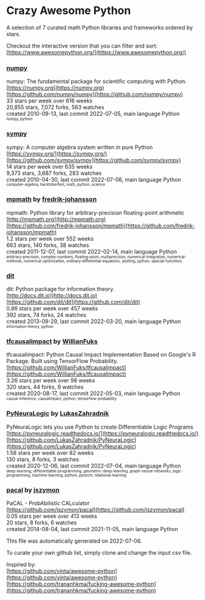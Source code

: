 # Crazy Awesome Python
A selection of 7 curated math Python libraries and frameworks ordered by stars.  

Checkout the interactive version that you can filter and sort: 
[https://www.awesomepython.org/](https://www.awesomepython.org/)  


### [numpy](https://github.com/numpy/numpy)  
numpy: The fundamental package for scientific computing with Python.  
[https://numpy.org](https://numpy.org)  
[https://github.com/numpy/numpy](https://github.com/numpy/numpy)  
33 stars per week over 616 weeks  
20,855 stars, 7,072 forks, 563 watches  
created 2010-09-13, last commit 2022-07-05, main language Python  
<sub><sup>numpy, python</sup></sub>


### [sympy](https://github.com/sympy/sympy)  
sympy: A computer algebra system written in pure Python  
[https://sympy.org/](https://sympy.org/)  
[https://github.com/sympy/sympy](https://github.com/sympy/sympy)  
14 stars per week over 635 weeks  
9,373 stars, 3,687 forks, 283 watches  
created 2010-04-30, last commit 2022-07-06, main language Python  
<sub><sup>computer-algebra, hacktoberfest, math, python, science</sup></sub>


### [mpmath](https://github.com/fredrik-johansson/mpmath) by [fredrik-johansson](https://github.com/fredrik-johansson)  
mpmath: Python library for arbitrary-precision floating-point arithmetic  
[http://mpmath.org](http://mpmath.org)  
[https://github.com/fredrik-johansson/mpmath](https://github.com/fredrik-johansson/mpmath)  
1.2 stars per week over 552 weeks  
663 stars, 140 forks, 38 watches  
created 2011-12-07, last commit 2022-02-14, main language Python  
<sub><sup>arbitrary-precision, complex-numbers, floating-point, multiprecision, numerical-integration, numerical-methods, numerical-optimization, ordinary-differential-equations, plotting, python, special-functions</sup></sub>


### [dit](https://github.com/dit/dit)  
dit: Python package for information theory.  
[http://docs.dit.io](http://docs.dit.io)  
[https://github.com/dit/dit](https://github.com/dit/dit)  
0.86 stars per week over 457 weeks  
392 stars, 74 forks, 24 watches  
created 2013-09-29, last commit 2022-03-20, main language Python  
<sub><sup>information-theory, python</sup></sub>


### [tfcausalimpact](https://github.com/WillianFuks/tfcausalimpact) by [WillianFuks](https://github.com/WillianFuks)  
tfcausalimpact: Python Causal Impact Implementation Based on Google's R Package. Built using TensorFlow Probability.  
[https://github.com/WillianFuks/tfcausalimpact](https://github.com/WillianFuks/tfcausalimpact)  
3.26 stars per week over 98 weeks  
320 stars, 44 forks, 8 watches  
created 2020-08-17, last commit 2022-05-03, main language Python  
<sub><sup>causal-inference, causalimpact, python, tensorflow-probability</sup></sub>


### [PyNeuraLogic](https://github.com/LukasZahradnik/PyNeuraLogic) by [LukasZahradnik](https://github.com/LukasZahradnik)  
PyNeuraLogic lets you use Python to create Differentiable Logic Programs  
[https://pyneuralogic.readthedocs.io/](https://pyneuralogic.readthedocs.io/)  
[https://github.com/LukasZahradnik/PyNeuraLogic](https://github.com/LukasZahradnik/PyNeuraLogic)  
1.58 stars per week over 82 weeks  
130 stars, 8 forks, 3 watches  
created 2020-12-06, last commit 2022-07-04, main language Python  
<sub><sup>deep-learning, differentiable-programming, geometric-deep-learning, graph-neural-networks, logic-programming, machine-learning, python, pytorch, relational-learning</sup></sub>


### [pacal](https://github.com/jszymon/pacal) by [jszymon](https://github.com/jszymon)  
PaCAL - ProbAbilistic CALculator  
[https://github.com/jszymon/pacal](https://github.com/jszymon/pacal)  
0.05 stars per week over 413 weeks  
20 stars, 8 forks, 6 watches  
created 2014-08-04, last commit 2021-11-05, main language Python  


This file was automatically generated on 2022-07-06.  

To curate your own github list, simply clone and change the input csv file.  

Inspired by:  
[https://github.com/vinta/awesome-python](https://github.com/vinta/awesome-python)  
[https://github.com/trananhkma/fucking-awesome-python](https://github.com/trananhkma/fucking-awesome-python)  